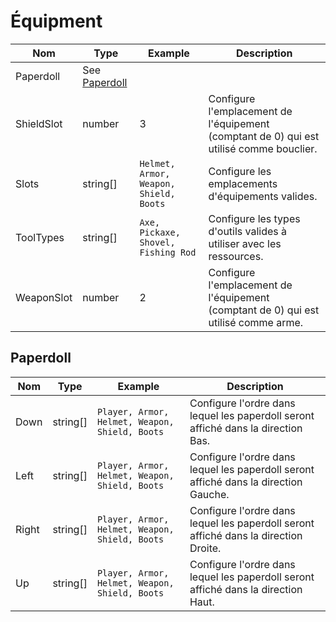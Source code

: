 # Équipment

| Nom                          | Type      | Example                                | Description |
|-------------------------------|-----------|----------------------------------------|-------------|
| Paperdoll                     | See [Paperdoll](#paperdoll)                                      |
| ShieldSlot                    | number    | 3                                      | Configure l'emplacement de l'équipement (comptant de 0) qui est utilisé comme bouclier. |
| Slots                         | string[]  | `Helmet, Armor, Weapon, Shield, Boots` | Configure les emplacements d'équipements valides. |
| ToolTypes                     | string[]  | `Axe, Pickaxe, Shovel, Fishing Rod`    | Configure les types d'outils valides à utiliser avec les ressources. |
| WeaponSlot                    | number    | 2                                      | Configure l'emplacement de l'équipement (comptant de 0) qui est utilisé comme arme. |

## Paperdoll
| Nom                          | Type      | Example                                        | Description |
|-------------------------------|-----------|------------------------------------------------|-------------|
| Down                          | string[]  | `Player, Armor, Helmet, Weapon, Shield, Boots` | Configure l'ordre dans lequel les paperdoll seront affiché dans la direction Bas. |
| Left                          | string[]  | `Player, Armor, Helmet, Weapon, Shield, Boots` | Configure l'ordre dans lequel les paperdoll seront affiché dans la direction Gauche. |
| Right                         | string[]  | `Player, Armor, Helmet, Weapon, Shield, Boots` | Configure l'ordre dans lequel les paperdoll seront affiché dans la direction Droite. |
| Up                            | string[]  | `Player, Armor, Helmet, Weapon, Shield, Boots` | Configure l'ordre dans lequel les paperdoll seront affiché dans la direction Haut. |
